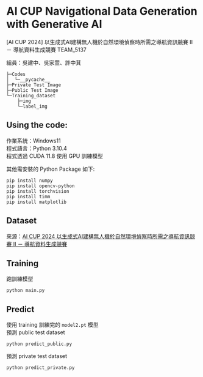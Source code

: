 # AI CUP Navigational Data Generation with Generative AI
[AI CUP 2024] 以生成式AI建構無人機於自然環境偵察時所需之導航資訊競賽 II － 導航資料生成競賽 TEAM_5137

組員：吳建中、吳家萱、許中萁

```
├─Codes
│  └─__pycache__
├─Private Test Image
├─Public Test Image
└─Training_dataset
    ├─img
    └─label_img
```

## Using the code:
作業系統：Windows11<br>
程式語言：Python 3.10.4<br>
程式透過 CUDA 11.8 使用 GPU 訓練模型

其他需安裝的 Python Package 如下:
```
pip install numpy
pip install opencv-python
pip install torchvision
pip install timm
pip install matplotlib
```

## Dataset
來源：[AI CUP 2024 以生成式AI建構無人機於自然環境偵察時所需之導航資訊競賽 II － 導航資料生成競賽](https://tbrain.trendmicro.com.tw/Competitions/Details/35)

## Training
跑訓練模型
```
python main.py
```

## Predict
使用 training 訓練完的 `model2.pt` 模型<br>
預測 public test dataset
```
python predict_public.py
```

預測 private test dataset
```
python predict_private.py
```

